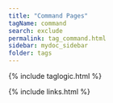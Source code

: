 ```yaml
---
title: "Command Pages"
tagName: command
search: exclude
permalink: tag_command.html
sidebar: mydoc_sidebar
folder: tags
---
```

{% include taglogic.html %}

{% include links.html %}
